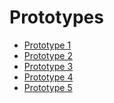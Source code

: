 # Prototypes

* [Prototype 1][p1]
* [Prototype 2][p2]
* [Prototype 3][p3]
* [Prototype 4][p4]
* [Prototype 5][p5]

[p1]: <prototype-1/>
[p2]: <prototype-2/>
[p3]: <prototype-3/>
[p4]: <prototype-4/>
[p5]: <prototype-5/>
